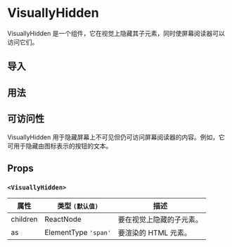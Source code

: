 # VisuallyHidden

VisuallyHidden 是一个组件，它在视觉上隐藏其子元素，同时使屏幕阅读器可以访问它们。

## 导入

<!--{include:(components/visually-hidden/fragments/import.md)}-->

## 用法

<!--{include:`usage.md`}-->

## 可访问性

VisuallyHidden 用于隐藏屏幕上不可见但仍可访问屏幕阅读器的内容。例如，它可用于隐藏由图标表示的按钮的文本。

## Props

### `<VisuallyHidden>`

| 属性     | 类型 `(默认值)`      | 描述                     |
| -------- | -------------------- | ------------------------ |
| children | ReactNode            | 要在视觉上隐藏的子元素。 |
| as       | ElementType `'span'` | 要渲染的 HTML 元素。     |

